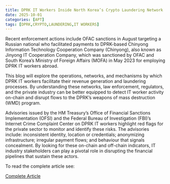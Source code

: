 ```yaml
---
title: DPRK IT Workers Inside North Korea’s Crypto Laundering Network
date: 2025-10-01
categories: [APT]
tags: [DPRK,CRYPTO,LAUNDERING,IT WORKERS]
---
```


Recent enforcement actions include OFAC sanctions in August targeting a Russian national who facilitated payments to DPRK-based Chinyong Information Technology Cooperation Company (Chinyong), also known as Jinyong IT Cooperation Company, which was sanctioned by OFAC and South Korea’s Ministry of Foreign Affairs (MOFA) in May 2023 for employing DPRK IT workers abroad.

This blog will explore the operations, networks, and mechanisms by which DPRK IT workers facilitate their revenue generation and laundering processes. By understanding these networks, law enforcement, regulators, and the private industry can be better equipped to detect IT worker activity on-chain and disrupt flows to the DPRK’s weapons of mass destruction (WMD) program.

Advisories issued by the HM Treasury’s Office of Financial Sanctions Implementation (OFSI) and the Federal Bureau of Investigation (FBI)’s Internet Crime Complaint Center on DPRK IT workers highlight red flags for the private sector to monitor and identify these risks. The advisories include: inconsistent identity, location or credentials; anonymizing infrastructure; irregular payment flows; and behaviour that signals concealment. By looking for these on-chain and off-chain indicators, IT industry stakeholders can play a pivotal role in disrupting the financial pipelines that sustain these actors.

To read the complete article see:

[Complete Article](https://www.chainalysis.com/blog/dprk-it-workers-north-korea-crypto-laundering-networks/) 
